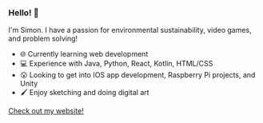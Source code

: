 ### Hello! 👋

I'm Simon. I have a passion for environmental sustainability, video games, and problem solving!

* :globe_with_meridians: Currently learning web development
* 💻 Experience with Java, Python, React, Kotlin, HTML/CSS
* 😮 Looking to get into IOS app development, Raspberry Pi projects, and Unity
* 🖌️ Enjoy sketching and doing digital art

[Check out my website!](https://simonzhang04.github.io/)
